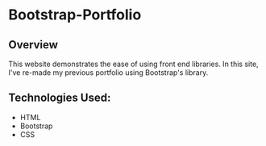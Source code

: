 # Bootstrap-Portfolio

## Overview

This website demonstrates the ease of using front end libraries. In this site, I've re-made my previous portfolio using Bootstrap's library.

## Technologies Used:
- HTML
- Bootstrap
- CSS
